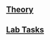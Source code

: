 ## [Theory](https://vk.com/doc168838793_514973280?hash=50c9faa96e9e342250&dl=c3d2989e76e16121ae)

## [Lab Tasks](https://vk.com/doc133431670_485109048?hash=4da9b2fab5e90a8757&dl=652beaf7dceea6b673)
